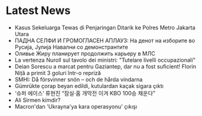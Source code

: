 # Latest News
-  Kasus Sekeluarga Tewas di Penjaringan Ditarik ke Polres Metro Jakarta Utara
-  ПАДНА СЕЛФИ И ГРОМОГЛАСЕН АПЛАУЗ: На денот на изборите во Русија, Јулија Навални со демонстрантите
-  Оливье Жиру планирует продолжить карьеру в МЛС
-  La vertenza Nuroll sul tavolo dei ministri: "Tutelare livelli occupazionali"
-  Deian Sorescu a marcat pentru Gaziantep, dar nu a fost suficient! Florin Niță a primit 3 goluri într-o repriză
-  SMHI: Då försvinner snön – och de hårda vindarna
-  Gümrükte çorap beyan edildi, kutulardan kaçak sigara çıktı
-  ‘슈퍼 에이스’ 류현진 “잠실·홈 개막전 이겨 KBO 100승 채운다”
-  Ali Sirmen kimdir?
-  Macron'dan 'Ukrayna'ya kara operasyonu' çıkışı
